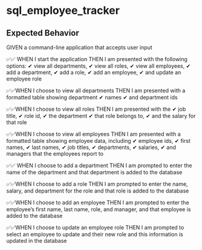 # sql_employee_tracker




## Expected Behavior
GIVEN a command-line application that accepts user input

✅✅ WHEN I start the application
THEN I am presented with the following options: 
✔ view all departments, 
✔ view all roles, 
✔ view all employees, 
✔ add a department, 
✔ add a role, 
✔ add an employee, 
✔ and update an employee role

✅✅WHEN I choose to view all departments
THEN I am presented with a formatted table showing department 
✔ names 
✔ and department ids

✅✅WHEN I choose to view all roles
THEN I am presented with the 
✔ job title, 
✔ role id, 
✔ the department 
✔ that role belongs to, 
✔ and the salary for that role

✅✅WHEN I choose to view all employees
THEN I am presented with a formatted table showing employee data, including
✔ employee ids,
✔ first names, 
✔ last names, 
✔ job titles, 
✔ departments, 
✔ salaries, 
✔ and managers that the employees report to

✅✅ WHEN I choose to add a department
THEN I am prompted to enter the name of the department and that department is added to the database

✅✅WHEN I choose to add a role
THEN I am prompted to enter the name, salary, and department for the role and that role is added to the database

✅✅WHEN I choose to add an employee
THEN I am prompted to enter the employee’s first name, last name, role, and manager, and that employee is added to the database

✅✅WHEN I choose to update an employee role
THEN I am prompted to select an employee to update and their new role and this information is updated in the database 
```
